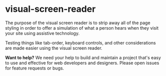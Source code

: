 # visual-screen-reader
The purpose of the visual screen reader is to strip away all of the page styling in order to offer a simulation of what a person hears when they visit your site using assistive technology. 

Testing things like tab-order, keyboard controls, and other considerations are made easier using the visual screen reader. 

**Want to help?**
We need your help to build and maintain a project that's easy to use and effective for web developers and designers. Please open issues for feature requests or bugs.
